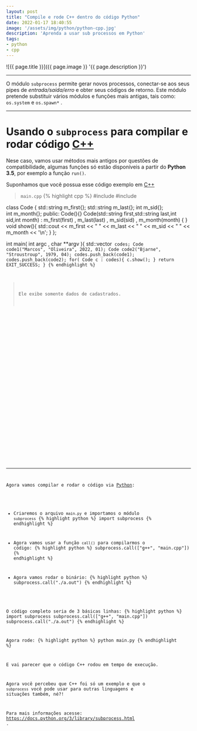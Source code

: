 ```yaml
---
layout: post
title: "Compile e rode C++ dentro do código Python"
date: 2022-01-17 18:40:55
image: '/assets/img/python/python-cpp.jpg'
description: 'Aprenda a usar sub processos em Python'
tags:
- python
- cpp
---
```


![{{ page.title }}]({{ page.image }} '{{ page.description }}')

---

O módulo `subprocess` permite gerar novos processos, conectar-se aos seus pipes de *entrada/saída/erro* e obter seus códigos de retorno. Este módulo pretende substituir vários módulos e funções mais antigas, tais como: `os.system` e `os.spawn*` .

---

# Usando o `subprocess` para compilar e rodar código [C++](https://terminalroot.com.br/cpp)
Nese caso, vamos usar métodos mais antigos por questões de compatibilidade, algumas funções só estão disponíveis a partir do **Python 3.5**, por exemplo a função `run()`.

Suponhamos que você possua esse código exemplo em [C++](https://terminalroot.com.br/cpp)

> `main.cpp`
{% highlight cpp %}
#include <iostream>
#include <vector>

class Code {
  std::string m_first{};
  std::string m_last{};
  int         m_sid{};  
  int         m_month{};
  public:
  Code(){}
  Code(std::string first,std::string last,int sid,int month)
    : m_first(first)
      , m_last(last)
      , m_sid(sid)
      , m_month(month) {
      }
  void show(){
    std::cout << m_first << " "
      << m_last  << " "
      << m_sid   << " "
      << m_month << '\n';
  }
};

int main( int argc , char **argv ){
  std::vector<Code> codes;
  Code code1("Marcos", "Oliveira", 2022, 01);
  Code code2("Bjarne", "Stroustroup", 1979, 04);
  codes.push_back(code1);
  codes.push_back(code2);
  for( Code c : codes){
    c.show();
  }
  return EXIT_SUCCESS;
}
{% endhighlight %}
> Ele exibe somente dados de cadastrados.


<!-- SQUARE - GAMES ROOT -->
<script async src="//pagead2.googlesyndication.com/pagead/js/adsbygoogle.js"></script>
<ins class="adsbygoogle"
style="display:inline-block;width:336px;height:280px"
data-ad-client="ca-pub-2838251107855362"
data-ad-slot="5351066970"></ins>
<script>
(adsbygoogle = window.adsbygoogle || []).push({});
</script>

---

Agora vamos compilar e rodar o código via [Python](https://terminalroot.com.br/tags#python):
+ Criaremos o arquivo `main.py` e importamos o módulo `subprocess`
{% highlight python %}
import subprocess 
{% endhighlight %}

+ Agora vamos usar a função `call()` para compilarmos o código:
{% highlight python %}
subprocess.call(["g++", "main.cpp"]) 
{% endhighlight %}

+ Agora vamos rodar o binário:
{% highlight python %}
subprocess.call("./a.out") 
{% endhighlight %}

O código completo seria de 3 básicas linhas:
{% highlight python %}
import subprocess
subprocess.call(["g++", "main.cpp"]) 
subprocess.call("./a.out") 
{% endhighlight %}

Agora rode:
{% highlight python %}
python main.py
{% endhighlight %}

E vai parecer que o código C++ rodou em tempo de execução.

Agora você percebeu que C++ foi só um exemplo e que o `subprocess` você pode usar para outras linguagens e situações também, né?!

Para mais informações acesse: <https://docs.python.org/3/library/subprocess.html> .




